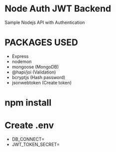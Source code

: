 # Node Auth JWT Backend

Sample Nodejs API with Authentication

# PACKAGES USED

- Express
- nodemon
- mongoose (MongoDB)
- @hapi/joi (Validation)
- bcryptjs (Hash password)
- jsonwebtoken (Create token)

# npm install

# Create .env

- DB_CONNECT=
- JWT_TOKEN_SECRET=
